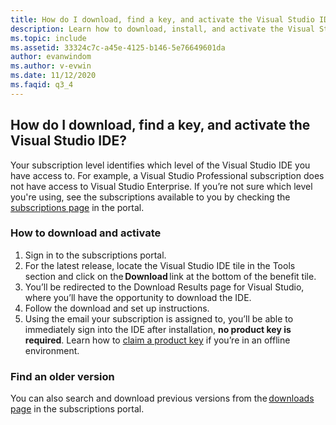 ```yaml
---
title: How do I download, find a key, and activate the Visual Studio IDE?
description: Learn how to download, install, and activate the Visual Studio IDE using a product key
ms.topic: include
ms.assetid: 33324c7c-a45e-4125-b146-5e76649601da
author: evanwindom
ms.author: v-evwin
ms.date: 11/12/2020
ms.faqid: q3_4
---
```


## How do I download, find a key, and activate the Visual Studio IDE?
Your subscription level identifies which level of the Visual Studio IDE you have access to. For example, a Visual Studio Professional subscription does not have access to Visual Studio Enterprise. If you’re not sure which level you're using, see the subscriptions available to you by checking the [subscriptions page](https://my.visualstudio.com/subscriptions) in the portal. 

### How to download and activate 
1. Sign in to the subscriptions portal.  
0. For the latest release, locate the Visual Studio IDE tile in the Tools section and click on the **Download** link at the bottom of the benefit tile.  
0. You’ll be redirected to the Download Results page for Visual Studio, where you’ll have the opportunity to download the IDE.  
0. Follow the download and set up instructions. 
0. Using the email your subscription is assigned to, you’ll be able to immediately sign into the IDE after installation, **no product key is required**. Learn how to [claim a product key](https://docs.microsoft.com/visualstudio/subscriptions/find-keys) if you’re in an offline environment.

### Find an older version 
You can also search and download previous versions from the [downloads page](https://my.visualstudio.com/Downloads?q=Visual%20Studio%20for%20mac&pgroup=) in the subscriptions portal.